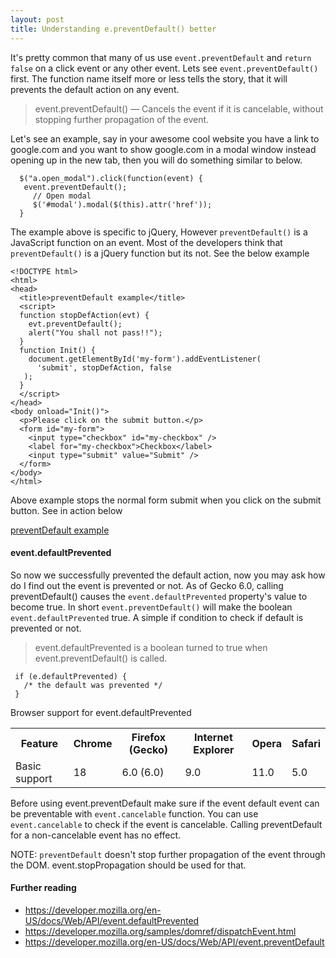 ```yaml
---
layout: post
title: Understanding e.preventDefault() better
---
```



It's pretty common that many of us use `event.preventDefault` and `return false` on a click event or any other event. Lets see `event.preventDefault()` first. The function name itself more or less tells the story, that it will prevents the default action on any event.

> event.preventDefault() &mdash; Cancels the event if it is cancelable, without stopping further propagation of the event.

Let's see an example, say in your awesome cool website you have a link to google.com and you want to show google.com in a modal window instead opening up in the new tab, then you will do something similar to below.

```prettyprint javascript
  $("a.open_modal").click(function(event) {
   event.preventDefault();
     // Open modal
     $('#modal').modal($(this).attr('href'));
  }
```

The example above is specific to jQuery, However `preventDefault()` is a JavaScript function on an event. Most of the developers think that `preventDefault()` is a jQuery function but its not. See the below example

```prettyprint html
<!DOCTYPE html>
<html>
<head>
  <title>preventDefault example</title>
  <script>
  function stopDefAction(evt) {
    evt.preventDefault();
    alert("You shall not pass!!");
  }
  function Init() {
    document.getElementById('my-form').addEventListener(
      'submit', stopDefAction, false
   );
  }
  </script>
</head>
<body onload="Init()">
  <p>Please click on the submit button.</p>
  <form id="my-form">
    <input type="checkbox" id="my-checkbox" />
    <label for="my-checkbox">Checkbox</label>
    <input type="submit" value="Submit" />
  </form>
</body>
</html>
```
Above example stops the normal form submit when you click on the submit button. See in action below

<a class="jsbin-embed" href="http://jsbin.com/dasob/8/embed?output">preventDefault example</a><script src="http://static.jsbin.com/js/embed.js"></script>

#### event.defaultPrevented
So now we successfully prevented the default action, now you may ask how do I find out the event is prevented or not. As of Gecko 6.0, calling preventDefault() causes the `event.defaultPrevented` property's value to become true. In short `event.preventDefault()` will make the boolean `event.defaultPrevented` true. A simple if condition to check if default is prevented or not.


> event.defaultPrevented is a boolean turned to true when event.preventDefault() is called.


```prettyprint javascript
 if (e.defaultPrevented) {
   /* the default was prevented */
 }
```


Browser support for event.defaultPrevented

<table class="compat-table">
    <tbody>
      <tr>
        <th>Feature</th>
        <th>Chrome</th>
        <th>Firefox (Gecko)</th>
        <th>Internet Explorer</th>
        <th>Opera</th>
        <th>Safari</th>
      </tr>
      <tr>
        <td>Basic support</td>
        <td>18</td>
        <td>6.0 (6.0)</td>
        <td>9.0</td>
        <td>11.0</td>
        <td>5.0</td>
      </tr>
    </tbody>
  </table>


Before using event.preventDefault make sure if the event default event can be preventable with `event.cancelable` function. You can use `event.cancelable` to check if the event is cancelable. Calling preventDefault for a non-cancelable event has no effect.

NOTE: `preventDefault` doesn't stop further propagation of the event through the DOM. event.stopPropagation should be used for that.


#### Further reading
* <a href="https://developer.mozilla.org/en-US/docs/Web/API/event.defaultPrevented" target="_blank">https://developer.mozilla.org/en-US/docs/Web/API/event.defaultPrevented</a>
* <a href="https://developer.mozilla.org/samples/domref/dispatchEvent.html" target="_blank">https://developer.mozilla.org/samples/domref/dispatchEvent.html</a>
* <a href="https://developer.mozilla.org/en-US/docs/Web/API/event.preventDefault" target="_blank">https://developer.mozilla.org/en-US/docs/Web/API/event.preventDefault</a>
